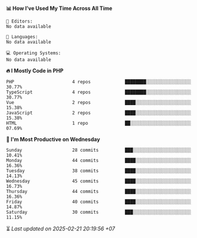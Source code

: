 <!--START_SECTION:readme-stats-->
**📊 How I’ve Used My Time Across All Time**

```text
📝 Editors:
No data available

💬 Languages:
No data available

💻 Operating Systems:
No data available
```

**🔥 I Mostly Code in PHP**

```text
PHP                      4 repos             ████████░░░░░░░░░░░░░░░░░   30.77%
TypeScript               4 repos             ████████░░░░░░░░░░░░░░░░░   30.77%
Vue                      2 repos             ████░░░░░░░░░░░░░░░░░░░░░   15.38%
JavaScript               2 repos             ████░░░░░░░░░░░░░░░░░░░░░   15.38%
HTML                     1 repo              ██░░░░░░░░░░░░░░░░░░░░░░░   07.69%
```

**📅 I'm Most Productive on Wednesday**

```text
Sunday                   28 commits          ███░░░░░░░░░░░░░░░░░░░░░░   10.41%
Monday                   44 commits          ████░░░░░░░░░░░░░░░░░░░░░   16.36%
Tuesday                  38 commits          ████░░░░░░░░░░░░░░░░░░░░░   14.13%
Wednesday                45 commits          ████░░░░░░░░░░░░░░░░░░░░░   16.73%
Thursday                 44 commits          ████░░░░░░░░░░░░░░░░░░░░░   16.36%
Friday                   40 commits          ████░░░░░░░░░░░░░░░░░░░░░   14.87%
Saturday                 30 commits          ███░░░░░░░░░░░░░░░░░░░░░░   11.15%
```



⏳ *Last updated on 2025-02-21 20:19:56 +07*
<!--END_SECTION:readme-stats-->